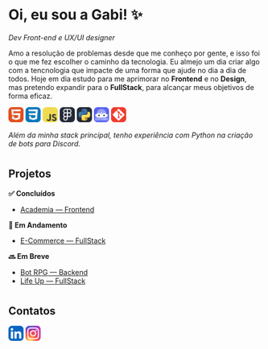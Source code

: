 # Oi, eu sou a Gabi! ✨
*Dev Front-end e UX/UI designer*

Amo a resolução de problemas desde que me conheço por gente, e isso foi o que me fez escolher o caminho da tecnologia. Eu almejo um dia criar algo com a tencnologia que impacte de uma forma que ajude no dia a dia de todos. Hoje em dia estudo para me aprimorar no **Frontend** e no **Design**, mas pretendo expandir para o **FullStack**, para alcançar meus objetivos de forma eficaz.

<div>
  <img src="https://github.com/tandpfun/skill-icons/blob/main/icons/HTML.svg" width="30">
  <img src="https://github.com/tandpfun/skill-icons/blob/main/icons/CSS.svg" width="30">
  <img src="https://github.com/tandpfun/skill-icons/blob/main/icons/JavaScript.svg" width="30">
  <img src="https://github.com/tandpfun/skill-icons/blob/main/icons/Figma-Dark.svg" width="30">

  <img src="https://github.com/tandpfun/skill-icons/blob/main/icons/Python-Dark.svg" width="30">
  <img src="https://github.com/tandpfun/skill-icons/blob/main/icons/DiscordBots.svg" width="30">

  <img src="https://github.com/tandpfun/skill-icons/blob/main/icons/Git.svg" width="30">
  
  *Além da minha stack principal, tenho experiência com Python na criação de bots para Discord.*
</div>

#

## Projetos

**✅ Concluídos**
  - [Academia — Frontend](https://github.com/gabrielimt/academia)

**🔄 Em Andamento**
  - [E-Commerce — FullStack](#)

**🔜 Em Breve**
  - [Bot RPG — Backend](#)
  - [Life Up — FullStack](#)

#

## Contatos

<div>
  <a href="https://www.linkedin.com/in/gabrieli-mt"><img src="https://github.com/tandpfun/skill-icons/blob/main/icons/LinkedIn.svg" width=30px></a>
  <a href="https://www.instagram.com/gabrieli_mt"><img src="https://github.com/tandpfun/skill-icons/blob/main/icons/Instagram.svg" width=30px></a>
</div>
